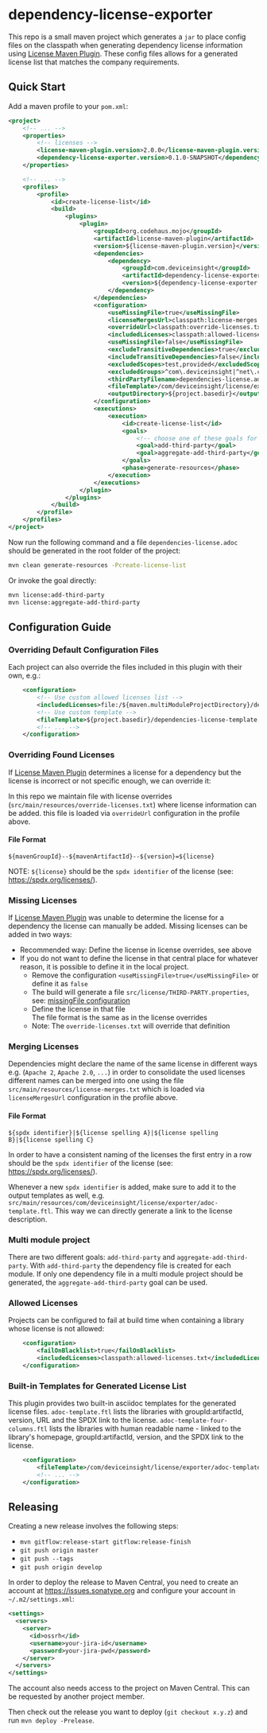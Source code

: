 # dependency-license-exporter

This repo is a small maven project which generates a `jar` to place config files on the classpath
when generating dependency license information using [License Maven Plugin](https://www.mojohaus.org/license-maven-plugin/).
These config files allows for a generated license list that matches the company requirements.

## Quick Start

Add a maven profile to your `pom.xml`:

```xml
<project>
    <!-- ... -->
    <properties>
        <!-- licenses -->
        <license-maven-plugin.version>2.0.0</license-maven-plugin.version>
        <dependency-license-exporter.version>0.1.0-SNAPSHOT</dependency-license-exporter.version>
    </properties>

    <!-- ... -->
    <profiles>
        <profile>
            <id>create-license-list</id>
            <build>
                <plugins>
                    <plugin>
                        <groupId>org.codehaus.mojo</groupId>
                        <artifactId>license-maven-plugin</artifactId>
                        <version>${license-maven-plugin.version}</version>
                        <dependencies>
                            <dependency>
                                <groupId>com.deviceinsight</groupId>
                                <artifactId>dependency-license-exporter</artifactId>
                                <version>${dependency-license-exporter.version}</version>
                            </dependency>
                        </dependencies>
                        <configuration>
                            <useMissingFile>true</useMissingFile>
                            <licenseMergesUrl>classpath:license-merges.txt</licenseMergesUrl>
                            <overrideUrl>classpath:override-licenses.txt</overrideUrl>
							<includedLicenses>classpath:allowed-licenses.txt</includedLicenses>
                            <useMissingFile>false</useMissingFile>
                            <excludeTransitiveDependencies>true</excludeTransitiveDependencies>
                            <includeTransitiveDependencies>false</includeTransitiveDependencies>
                            <excludedScopes>test,provided</excludedScopes>
                            <excludedGroups>^com\.deviceinsight|^net\.centersight</excludedGroups>
                            <thirdPartyFilename>dependencies-license.adoc</thirdPartyFilename>
                            <fileTemplate>/com/deviceinsight/license/exporter/adoc-template.ftl</fileTemplate>
                            <outputDirectory>${project.basedir}</outputDirectory>
                        </configuration>
                        <executions>
                            <execution>
                                <id>create-license-list</id>
                                <goals>
                                    <!-- choose one of these goals for your project -->
                                    <goal>add-third-party</goal>
                                    <goal>aggregate-add-third-party</goal>
                                </goals>
                                <phase>generate-resources</phase>
                            </execution>
                        </executions>
                    </plugin>
                </plugins>
            </build>
        </profile>
    </profiles>
</project>
```

Now run the following command and a file `dependencies-license.adoc` should be generated in the root folder of the project:
```bash
mvn clean generate-resources -Pcreate-license-list
```
Or invoke the goal directly:
```bash
mvn license:add-third-party
mvn license:aggregate-add-third-party
```

## Configuration Guide


### Overriding Default Configuration Files

Each project can also override the files included in this plugin with their own, e.g.:
```xml
    <configuration>
        <!-- Use custom allowed licenses list -->
        <includedLicenses>file:/${maven.multiModuleProjectDirectory}/dependencies-license-allowed.txt</includedLicenses>
        <!-- Use custom template -->
        <fileTemplate>${project.basedir}/dependencies-license-template.ftl</fileTemplate>
        <!-- ... -->
    </configuration>
```

### Overriding Found Licenses

If [License Maven Plugin](https://www.mojohaus.org/license-maven-plugin/) determines a license for a dependency but the
license is incorrect or not specific enough, we can override it:

In this repo we maintain file with license overrides (`src/main/resources/override-licenses.txt`) where license information can be added.
this file is loaded via `overrideUrl` configuration in the profile above.

#### File Format

```text
${mavenGroupId}--${mavenArtifactId}--${version}=${license}
```

NOTE: `${license}` should be the `spdx identifier` of the license (see: https://spdx.org/licenses/).

### Missing Licenses

If [License Maven Plugin](https://www.mojohaus.org/license-maven-plugin/) was unable to determine the license for a dependency
the license can manually be added. Missing licenses can be added in two ways:

- Recommended way: Define the license in license overrides, see above
- If you do not want to define the license in that central place for whatever reason, it is possible to define
  it in the local project.
  * Remove the configuration `<useMissingFile>true</useMissingFile>` or define it as `false`
  * The build will generate a file `src/license/THIRD-PARTY.properties`, see: [missingFile configuration](https://www.mojohaus.org/license-maven-plugin/add-third-party-mojo.html#missingFile)
  * Define the license in that file \
   The file format is the same as in the license overrides
  * Note: The `override-licenses.txt` will override that definition


### Merging Licenses

Dependencies might declare the name of the same license in different ways e.g. (`Apache 2`, `Apache 2.0`, `...`) in order
to consolidate the used licenses different names can be merged into one using the file `src/main/resources/license-merges.txt`
which is loaded via `licenseMergesUrl` configuration in the profile above.

#### File Format

```text
${spdx identifier}|${license spelling A}|${license spelling B}|${license spelling C}
```

In order to have a consistent naming of the licenses the first entry in a row should be the `spdx identifier` of the
license (see: https://spdx.org/licenses/).

Whenever a new `spdx identifier` is added, make sure to add it to the output templates as well, e.g.
`src/main/resources/com/deviceinsight/license/exporter/adoc-template.ftl`.
This way we can directly generate a link to the license description.

### Multi module project

There are two different goals: `add-third-party` and `aggregate-add-third-party`.
With `add-third-party` the dependency file is created for each module.
If only one dependency file in a multi module project should be generated, the `aggregate-add-third-party` goal can be used.

### Allowed Licenses
Projects can be configured to fail at build time when containing a library whose license is not allowed:

```xml
    <configuration>
        <failOnBlacklist>true</failOnBlacklist>
        <includedLicenses>classpath:allowed-licenses.txt</includedLicenses>
    </configuration>
```

### Built-in Templates for Generated License List
This plugin provides two built-in asciidoc templates for the generated license files.
`adoc-template.ftl` lists the libraries with groupId:artifactId, version, URL and the SPDX link to the license.
`adoc-template-four-columns.ftl` lists the libraries with human readable name - linked to the library's homepage, 
groupId:artifactId, version,  and the SPDX link to the license.

```xml
    <configuration>
        <fileTemplate>/com/deviceinsight/license/exporter/adoc-template-four-columns.ftl</fileTemplate>
        <!-- ... -->
    </configuration>
```

## Releasing

Creating a new release involves the following steps:

* `mvn gitflow:release-start gitflow:release-finish`
* `git push origin master`
* `git push --tags`
* `git push origin develop`

In order to deploy the release to Maven Central, you need to create an account at https://issues.sonatype.org and
configure your account in `~/.m2/settings.xml`:

```xml
<settings>
  <servers>
    <server>
      <id>ossrh</id>
      <username>your-jira-id</username>
      <password>your-jira-pwd</password>
    </server>
  </servers>
</settings>
```

The account also needs access to the project on Maven Central. This can be requested by another project member.

Then check out the release you want to deploy (`git checkout x.y.z`) and run `mvn deploy -Prelease`.
